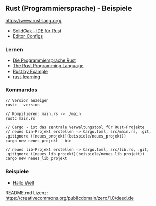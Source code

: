 ## Rust (Programmiersprache) - Beispiele

https://www.rust-lang.org/

* [SolidOak - IDE für Rust](https://github.com/oakes/SolidOak)
* [Editor Configs](https://github.com/rust-lang/rust/blob/master/src/etc/CONFIGS.md)

### Lernen

* [Die Programmiersprache Rust](https://rust-lang-de.github.io/rustbook-de/index.html)
* [The Rust Programming Language](https://doc.rust-lang.org/book/)
* [Rust by Example](http://rustbyexample.com/index.html)
* [rust-learning](https://github.com/ctjhoa/rust-learning)

### Kommandos

```
// Version anzeigen
rustc --version 

// Kompilieren: main.rs -> ./main
rustc main.rs

// Cargo - ist das zentrale Verwaltungstool für Rust-Projekte
// neues bin-Projekt erstellen -> Cargo.toml, src/main.rs, .git, .gitignore ([neues_projekt](beispiele/neues_projekt))
cargo new neues_projekt --bin

// neues lib-Projekt erstellen -> Cargo.toml, src/lib.rs, .git, .gitignore ([neues_lib_projekt](beispiele/neues_lib_projekt))
cargo new neues_lib_projekt

```



### Beispiele

* [Hallo Welt](beispiele/hallowelt.rs)



README.md Lizenz: https://creativecommons.org/publicdomain/zero/1.0/deed.de
